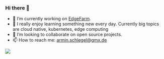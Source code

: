### Hi there 👋

- 🔭 I’m currently working on [EdgeFarm](https://github.com/edgefarm).
- 🌱 I really enjoy learning something new every day. Currently big topics are cloud native, kubernetes, edge computing
- 👯 I’m looking to collaborate on open source projects.
- 📫 How to reach me: armin.schlegel@gmx.de

![](https://github-readme-stats.vercel.app/api?username=siredmar&theme=dark&show_icons=true)
